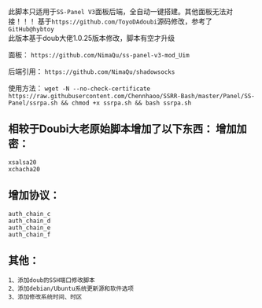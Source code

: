 此脚本只适用于`SS-Panel V3`面板后端，全自动一键搭建。其他面板无法对接！！！
基于`https://github.com/ToyoDAdoubi`源码修改，参考了`GitHub@hybtoy`  
此版本基于doub大佬1.0.25版本修改，脚本有空才升级

面板：
 `https://github.com/NimaQu/ss-panel-v3-mod_Uim`

后端引用：
 `https://github.com/NimaQu/shadowsocks`

使用方法：
`wget -N --no-check-certificate https://raw.githubusercontent.com/Chennhaoo/SSRR-Bash/master/Panel/SS-Panel/ssrpa.sh && chmod +x ssrpa.sh && bash ssrpa.sh`

相较于Doubi大老原始脚本增加了以下东西：
增加加密：
-----

    xsalsa20
    xchacha20


增加协议：
-----

    auth_chain_c
    auth_chain_d
    auth_chain_e
    auth_chain_f


其他：
-----

    1、添加doub的SSH端口修改脚本
    2、添加debian/Ubuntu系统更新源和软件选项
    3、添加修改系统时间、时区